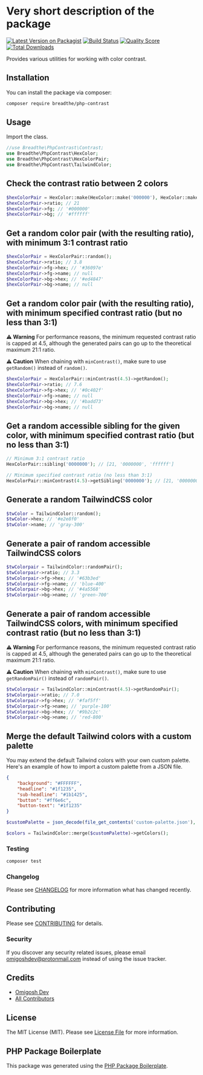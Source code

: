 # Very short description of the package

[![Latest Version on Packagist](https://img.shields.io/packagist/v/breadthe/php-contrast.svg?style=flat-square)](https://packagist.org/packages/breadthe/php-contrast)
[![Build Status](https://img.shields.io/travis/breadthe/php-contrast/master.svg?style=flat-square)](https://travis-ci.org/breadthe/php-contrast)
[![Quality Score](https://img.shields.io/scrutinizer/g/breadthe/php-contrast.svg?style=flat-square)](https://scrutinizer-ci.com/g/breadthe/php-contrast)
[![Total Downloads](https://img.shields.io/packagist/dt/breadthe/php-contrast.svg?style=flat-square)](https://packagist.org/packages/breadthe/php-contrast)

Provides various utilities for working with color contrast.

## Installation

You can install the package via composer:

```bash
composer require breadthe/php-contrast
```

## Usage

Import the class.

```php
//use Breadthe\PhpContrast\Contrast;
use Breadthe\PhpContrast\HexColor;
use Breadthe\PhpContrast\HexColorPair;
use Breadthe\PhpContrast\TailwindColor;
```

## Check the contrast ratio between 2 colors

```php
$hexColorPair = HexColor::make(HexColor::make('000000'), HexColor::make('ffffff'));
$hexColorPair->ratio; // 21
$hexColorPair->fg; // '#000000'
$hexColorPair->bg; // '#ffffff'
```

## Get a random color pair (with the resulting ratio), with minimum 3:1 contrast ratio

```php
$hexColorPair = HexColorPair::random();
$hexColorPair->ratio; // 3.8
$hexColorPair->fg->hex; // '#36097e'
$hexColorPair->fg->name; // null
$hexColorPair->bg->hex; // '#ed4847'
$hexColorPair->bg->name; // null
```

## Get a random color pair (with the resulting ratio), with minimum specified contrast ratio (but no less than 3:1)

**⚠️ Warning** For performance reasons, the minimum requested contrast ratio is capped at 4.5, although the generated pairs can go up to the theoretical maximum 21:1 ratio.

**⚠️ Caution** When chaining with `minContrast()`, make sure to use `getRandom()` instead of `random()`.

```php
$hexColorPair = HexColorPair::minContrast(4.5)->getRandom();
$hexColorPair->ratio; // 7.6
$hexColorPair->fg->hex; // '#0c402f'
$hexColorPair->fg->name; // null
$hexColorPair->bg->hex; // '#badd73'
$hexColorPair->bg->name; // null
```

## Get a random accessible sibling for the given color, with minimum specified contrast ratio (but no less than 3:1)

```php
// Minimum 3:1 contrast ratio
HexColorPair::sibling('0000000'); // [21, '0000000', 'ffffff']

// Minimum specified contrast ratio (no less than 3:1)
HexColorPair::minContrast(4.5)->getSibling('0000000'); // [21, '0000000', 'ffffff']
```

## Generate a random TailwindCSS color

```php
$twColor = TailwindColor::random();
$twColor->hex; // '#e2e8f0'
$twColor->name; // 'gray-300'
```

## Generate a pair of random accessible TailwindCSS colors

```php
$twColorpair = TailwindColor::randomPair();
$twColorpair->ratio; // 3.3
$twColorpair->fg->hex; // '#63b3ed'
$twColorpair->fg->name; // 'blue-400'
$twColorpair->bg->hex; // '#4a5568'
$twColorpair->bg->name; // 'green-700'
```

## Generate a pair of random accessible TailwindCSS colors, with minimum specified contrast ratio (but no less than 3:1)

**⚠️ Warning** For performance reasons, the minimum requested contrast ratio is capped at 4.5, although the generated pairs can go up to the theoretical maximum 21:1 ratio.

**⚠️ Caution** When chaining with `minContrast()`, make sure to use `getRandomPair()` instead of `randomPair()`.

```php
$twColorpair = TailwindColor::minContrast(4.5)->getRandomPair();
$twColorpair->ratio; // 7.0
$twColorpair->fg->hex; // '#faf5ff'
$twColorpair->fg->name; // 'purple-100'
$twColorpair->bg->hex; // '#9b2c2c'
$twColorpair->bg->name; // 'red-800'
```

## Merge the default Tailwind colors with a custom palette

You may extend the default Tailwind colors with your own custom palette. Here's an example of how to import a custom palette from a JSON file.

```json
{
    "background": "#FFFFFF",
    "headline": "#1f1235",
    "sub-headline": "#1b1425",
    "button": "#ff6e6c",
    "button-text": "#1f1235"
}
```

```php
$customPalette = json_decode(file_get_contents('custom-palette.json'), true);

$colors = TailwindColor::merge($customPalette)->getColors();
```

### Testing

``` bash
composer test
```

### Changelog

Please see [CHANGELOG](CHANGELOG.md) for more information what has changed recently.

## Contributing

Please see [CONTRIBUTING](CONTRIBUTING.md) for details.

### Security

If you discover any security related issues, please email omigoshdev@protonmail.com instead of using the issue tracker.

## Credits

- [Omigosh Dev](https://github.com/breadthe)
- [All Contributors](../../contributors)

## License

The MIT License (MIT). Please see [License File](LICENSE.md) for more information.

## PHP Package Boilerplate

This package was generated using the [PHP Package Boilerplate](https://laravelpackageboilerplate.com).
